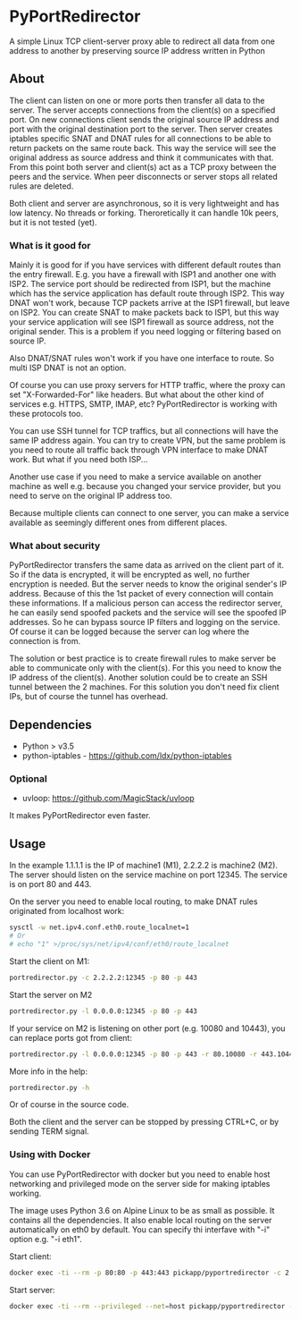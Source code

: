 # PyPortRedirector

A simple Linux TCP client-server proxy able to redirect all data from one address to another by preserving source IP address written in Python

## About

The client can listen on one or more ports then transfer all data to the server. The server accepts connections from the client(s) on a specified port. On new connections client sends the original source IP address and port with the original destination port to the server. Then server creates iptables specific SNAT and DNAT rules for all connections to be able to return packets on the same route back. This way the service will see the original address as source address and think it communicates with that. From this point both server and client(s) act as a TCP proxy between the peers and the service. When peer disconnects or server stops all related rules are deleted.

Both client and server are asynchronous, so it is very lightweight and has low latency. No threads or forking. Theroretically it can handle 10k peers, but it is not tested (yet).

### What is it good for 

Mainly it is good for if you have services with different default routes than the entry firewall.
 E.g. you have a firewall with ISP1 and another one with ISP2. The service port should be redirected from ISP1, but the machine which has the service application has default route through ISP2. This way DNAT won't work, because TCP packets arrive at the ISP1 firewall, but leave on ISP2. You can create SNAT to make packets back to ISP1, but this way your service application will see ISP1 firewall as source address, not the original sender. This is a problem if you need logging or filtering based on source IP.
 
 Also DNAT/SNAT rules won't work if you have one interface to route. So multi ISP DNAT is not an option.
 
Of course you can use proxy servers for HTTP traffic, where the proxy can set "X-Forwarded-For" like headers. But what about the other kind of services e.g. HTTPS, SMTP, IMAP, etc? PyPortRedirector is working with these protocols too. 
 
You can use SSH tunnel for TCP traffics, but all connections will have the same IP address again. You can try to create VPN, but the same problem is you need to route all traffic back through VPN interface to make DNAT work. But what if you need both ISP...
 
Another use case if you need to make a service available on another machine as well e.g. because you changed your service provider, but you need to serve on the original IP address too.
 
 Because multiple clients can connect to one server, you can make a service available as seemingly different ones from different places. 

### What about security

PyPortRedirector transfers the same data as arrived on the client part of it. So if the data is encrypted, it will be encrypted as well, no further encryption is needed. But the server needs to know the original sender's IP address. Because of this the 1st packet of every connection will contain these informations. If a malicious person can access the redirector server, he can easily send spoofed packets and the service will see the spoofed IP addresses. So he can bypass source IP filters and logging on the service. Of course it can be logged because the server can log where the connection is from.

The solution or best practice is to create firewall rules to make server be able to communicate only with the client(s). For this you need to know the IP address of the client(s).
Another solution could be to create an SSH tunnel between the 2 machines. For this solution you don't need fix client IPs, but of course the tunnel has overhead.

## Dependencies

- Python > v3.5
- python-iptables - https://github.com/ldx/python-iptables

### Optional

- uvloop: https://github.com/MagicStack/uvloop

It makes PyPortRedirector even faster. 

## Usage
 
In the example 1.1.1.1 is the IP of machine1 (M1), 2.2.2.2 is machine2 (M2). The server should listen on the service machine on port 12345. The service is on port 80 and 443.

On the server you need to enable local routing, to make DNAT rules originated from localhost work:
```bash
sysctl -w net.ipv4.conf.eth0.route_localnet=1
# Or
# echo "1" >/proc/sys/net/ipv4/conf/eth0/route_localnet
```

Start the client on M1:
```bash
portredirector.py -c 2.2.2.2:12345 -p 80 -p 443
```

Start the server on M2
```bash
portredirector.py -l 0.0.0.0:12345 -p 80 -p 443
```

If your service on M2 is listening on other port (e.g. 10080 and 10443), you can replace ports got from client:
```bash
portredirector.py -l 0.0.0.0:12345 -p 80 -p 443 -r 80.10080 -r 443.10443
```

More info in the help:
```bash
portredirector.py -h
```
Or of course in the source code.

Both the client and the server can be stopped by pressing CTRL+C, or by sending TERM signal.

### Using with Docker

You can use PyPortRedirector with docker but you need to enable host networking and privileged mode on the server side for making iptables working.

The image uses Python 3.6 on Alpine Linux to be as small as possible. It contains all the dependencies. It also enable local routing on the server automatically on eth0 by default. You can specify thi interfave with "-i" option e.g. "-i eth1". 

Start client:
```bash
docker exec -ti --rm -p 80:80 -p 443:443 pickapp/pyportredirector -c 2.2.2.2:12345 -p 80 -p 443
```

Start server:
```bash
docker exec -ti --rm --privileged --net=host pickapp/pyportredirector -l 0.0.0.0:12345 -p 80 -p 443
```
